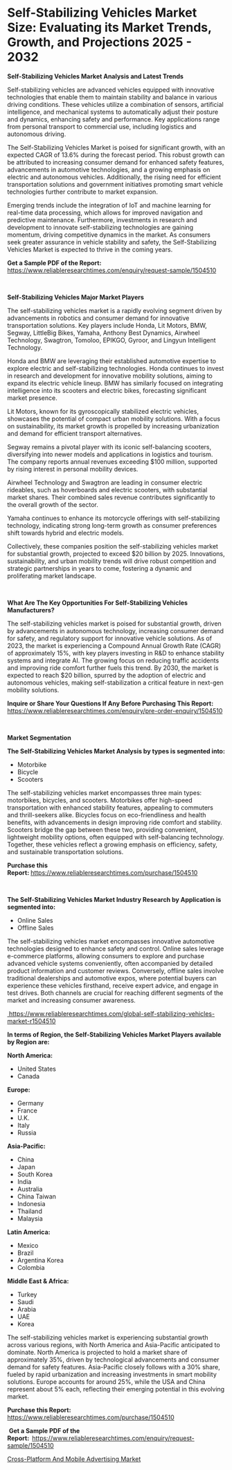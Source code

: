 <p><h1>Self-Stabilizing Vehicles Market Size: Evaluating its Market Trends, Growth, and Projections 2025 - 2032</h1></p><p><strong>Self-Stabilizing Vehicles Market Analysis and Latest Trends</strong></p>
<p><p>Self-stabilizing vehicles are advanced vehicles equipped with innovative technologies that enable them to maintain stability and balance in various driving conditions. These vehicles utilize a combination of sensors, artificial intelligence, and mechanical systems to automatically adjust their posture and dynamics, enhancing safety and performance. Key applications range from personal transport to commercial use, including logistics and autonomous driving.</p><p>The Self-Stabilizing Vehicles Market is poised for significant growth, with an expected CAGR of 13.6% during the forecast period. This robust growth can be attributed to increasing consumer demand for enhanced safety features, advancements in automotive technologies, and a growing emphasis on electric and autonomous vehicles. Additionally, the rising need for efficient transportation solutions and government initiatives promoting smart vehicle technologies further contribute to market expansion. </p><p>Emerging trends include the integration of IoT and machine learning for real-time data processing, which allows for improved navigation and predictive maintenance. Furthermore, investments in research and development to innovate self-stabilizing technologies are gaining momentum, driving competitive dynamics in the market. As consumers seek greater assurance in vehicle stability and safety, the Self-Stabilizing Vehicles Market is expected to thrive in the coming years.</p></p>
<p><strong>Get a Sample PDF of the Report:&nbsp;</strong> <a href="https://www.reliableresearchtimes.com/enquiry/request-sample/1504510?utm_campaign=3257&utm_medium=2&utm_source=Github&utm_content=ia&utm_term=23032025&utm_id=self-stabilizing-vehicles">https://www.reliableresearchtimes.com/enquiry/request-sample/1504510</a></p>
<p>&nbsp;</p>
<p><strong>Self-Stabilizing Vehicles Major Market Players</strong></p>
<p><p>The self-stabilizing vehicles market is a rapidly evolving segment driven by advancements in robotics and consumer demand for innovative transportation solutions. Key players include Honda, Lit Motors, BMW, Segway, LittleBig Bikes, Yamaha, Anthony Best Dynamics, Airwheel Technology, Swagtron, Tomoloo, EPIKGO, Gyroor, and Lingyun Intelligent Technology.</p><p>Honda and BMW are leveraging their established automotive expertise to explore electric and self-stabilizing technologies. Honda continues to invest in research and development for innovative mobility solutions, aiming to expand its electric vehicle lineup. BMW has similarly focused on integrating intelligence into its scooters and electric bikes, forecasting significant market presence.</p><p>Lit Motors, known for its gyroscopically stabilized electric vehicles, showcases the potential of compact urban mobility solutions. With a focus on sustainability, its market growth is propelled by increasing urbanization and demand for efficient transport alternatives.</p><p>Segway remains a pivotal player with its iconic self-balancing scooters, diversifying into newer models and applications in logistics and tourism. The company reports annual revenues exceeding $100 million, supported by rising interest in personal mobility devices.</p><p>Airwheel Technology and Swagtron are leading in consumer electric rideables, such as hoverboards and electric scooters, with substantial market shares. Their combined sales revenue contributes significantly to the overall growth of the sector.</p><p>Yamaha continues to enhance its motorcycle offerings with self-stabilizing technology, indicating strong long-term growth as consumer preferences shift towards hybrid and electric models.</p><p>Collectively, these companies position the self-stabilizing vehicles market for substantial growth, projected to exceed $20 billion by 2025. Innovations, sustainability, and urban mobility trends will drive robust competition and strategic partnerships in years to come, fostering a dynamic and proliferating market landscape.</p></p>
<p>&nbsp;</p>
<p><strong>What Are The Key Opportunities For Self-Stabilizing Vehicles Manufacturers?</strong></p>
<p><p>The self-stabilizing vehicles market is poised for substantial growth, driven by advancements in autonomous technology, increasing consumer demand for safety, and regulatory support for innovative vehicle solutions. As of 2023, the market is experiencing a Compound Annual Growth Rate (CAGR) of approximately 15%, with key players investing in R&D to enhance stability systems and integrate AI. The growing focus on reducing traffic accidents and improving ride comfort further fuels this trend. By 2030, the market is expected to reach $20 billion, spurred by the adoption of electric and autonomous vehicles, making self-stabilization a critical feature in next-gen mobility solutions.</p></p>
<p><strong>Inquire or Share Your Questions If Any Before Purchasing This Report:</strong> <a href="https://www.reliableresearchtimes.com/enquiry/pre-order-enquiry/1504510?utm_campaign=3257&utm_medium=2&utm_source=Github&utm_content=ia&utm_term=23032025&utm_id=self-stabilizing-vehicles">https://www.reliableresearchtimes.com/enquiry/pre-order-enquiry/1504510</a></p>
<p>&nbsp;</p>
<p><strong>Market Segmentation</strong></p>
<p><strong>The Self-Stabilizing Vehicles Market Analysis by types is segmented into:</strong></p>
<p><ul><li>Motorbike</li><li>Bicycle</li><li>Scooters</li></ul></p>
<p><p>The self-stabilizing vehicles market encompasses three main types: motorbikes, bicycles, and scooters. Motorbikes offer high-speed transportation with enhanced stability features, appealing to commuters and thrill-seekers alike. Bicycles focus on eco-friendliness and health benefits, with advancements in design improving ride comfort and stability. Scooters bridge the gap between these two, providing convenient, lightweight mobility options, often equipped with self-balancing technology. Together, these vehicles reflect a growing emphasis on efficiency, safety, and sustainable transportation solutions.</p></p>
<p><strong>Purchase this Report:&nbsp;</strong><a href="https://www.reliableresearchtimes.com/purchase/1504510?utm_campaign=3257&utm_medium=2&utm_source=Github&utm_content=ia&utm_term=23032025&utm_id=self-stabilizing-vehicles">https://www.reliableresearchtimes.com/purchase/1504510</a></p>
<p>&nbsp;</p>
<p><strong>The Self-Stabilizing Vehicles Market Industry Research by Application is segmented into:</strong></p>
<p><ul><li>Online Sales</li><li>Offline Sales</li></ul></p>
<p><p>The self-stabilizing vehicles market encompasses innovative automotive technologies designed to enhance safety and control. Online sales leverage e-commerce platforms, allowing consumers to explore and purchase advanced vehicle systems conveniently, often accompanied by detailed product information and customer reviews. Conversely, offline sales involve traditional dealerships and automotive expos, where potential buyers can experience these vehicles firsthand, receive expert advice, and engage in test drives. Both channels are crucial for reaching different segments of the market and increasing consumer awareness.</p></p>
<p><a href="https://www.reliableresearchtimes.com/global-self-stabilizing-vehicles-market-r1504510?utm_campaign=3257&utm_medium=2&utm_source=Github&utm_content=ia&utm_term=23032025&utm_id=self-stabilizing-vehicles">&nbsp;https://www.reliableresearchtimes.com/global-self-stabilizing-vehicles-market-r1504510</a></p>
<p><strong>In terms of Region, the Self-Stabilizing Vehicles Market Players available by Region are:</strong></p>
<p>
    <p> <strong> North America: </strong>
        <ul>
            <li>United States</li>
            <li>Canada</li>
        </ul>
        </p> 
    <p> <strong> Europe: </strong>
        <ul>
            <li>Germany</li>
            <li>France</li>
            <li>U.K.</li>
            <li>Italy</li>
            <li>Russia</li>
        </ul>
        </p> 
    <p> <strong> Asia-Pacific: </strong>
        <ul>
            <li>China</li>
            <li>Japan</li>
            <li>South Korea</li>
            <li>India</li>
            <li>Australia</li>
            <li>China Taiwan</li>
            <li>Indonesia</li>
            <li>Thailand</li>
            <li>Malaysia</li>
        </ul>
        </p> 
    <p> <strong> Latin America: </strong>
        <ul>
            <li>Mexico</li>
            <li>Brazil</li>
            <li>Argentina Korea</li>
            <li>Colombia</li>
        </ul>
        </p> 
    <p> <strong> Middle East & Africa: </strong>
        <ul>
            <li>Turkey</li>
            <li>Saudi</li>
            <li>Arabia</li>
            <li>UAE</li>
            <li>Korea</li>
        </ul>
    </p>
    </p>
<p><p>The self-stabilizing vehicles market is experiencing substantial growth across various regions, with North America and Asia-Pacific anticipated to dominate. North America is projected to hold a market share of approximately 35%, driven by technological advancements and consumer demand for safety features. Asia-Pacific closely follows with a 30% share, fueled by rapid urbanization and increasing investments in smart mobility solutions. Europe accounts for around 25%, while the USA and China represent about 5% each, reflecting their emerging potential in this evolving market.</p></p>
<p><strong>Purchase this Report: </strong><a href="https://www.reliableresearchtimes.com/purchase/1504510?utm_campaign=3257&utm_medium=2&utm_source=Github&utm_content=ia&utm_term=23032025&utm_id=self-stabilizing-vehicles">https://www.reliableresearchtimes.com/purchase/1504510</a></p>
<p>&nbsp;<strong>Get a Sample PDF of the Report:&nbsp;&nbsp;</strong><a href="https://www.reliableresearchtimes.com/enquiry/request-sample/1504510?utm_campaign=3257&utm_medium=2&utm_source=Github&utm_content=ia&utm_term=23032025&utm_id=self-stabilizing-vehicles">https://www.reliableresearchtimes.com/enquiry/request-sample/1504510</a></p>
<p><strong></strong></p>
<p><p><a href="https://github.com/cobinaydin13/Market-Research-Report-List-1/blob/main/cross-platform-and-mobile-advertising-market.md?utm_campaign=3257&utm_medium=2&utm_source=Github&utm_content=ia&utm_term=23032025&utm_id=self-stabilizing-vehicles">Cross-Platform And Mobile Advertising Market</a></p></p>